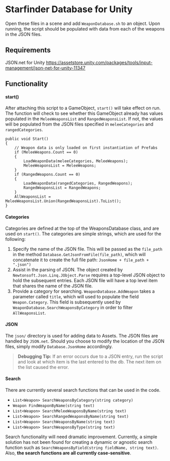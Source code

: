 # Starfinder Database for Unity

Open these files in a scene and add `WeaponDatabase.sh` to an object. Upon running, the script should be populated with data from each of the weapons in the JSON files.

## Requirements

JSON.net for Unity
https://assetstore.unity.com/packages/tools/input-management/json-net-for-unity-11347

## Functionality

#### start()

After attaching this script to a GameObject, `start()` will take effect on run. The function will check to see whether this GameObject already has values populated in the `MeleeWeaponsList` and `RangedWeaponsList`. If not, the values will be populated from the JSON files specified in `meleeCategories` and `rangedCategories`.

```
public void Start()
{
    // Weapon data is only loaded on first instantiation of Prefabs
    if (MeleeWeapons.Count == 0)
    {
        LoadWeaponData(meleeCategories, MeleeWeapons);
        MeleeWeaponsList = MeleeWeapons;
    }
    if (RangedWeapons.Count == 0)
    {
        LoadWeaponData(rangedCategories, RangedWeapons);
        RangedWeaponsList = RangedWeapons;
    }
    AllWeaponsList = MeleeWeaponsList.Union(RangedWeaponsList).ToList();
}
```

#### Categories

Categories are defined at the top of the WeaponsDatabase class, and are used on `start()`. The categories are simple strings, which are used for the following:

1. Specify the name of the JSON file. This will be passed as the `file_path` in the method `Database.GetJsonFromFile(file_path)`, which will concatenate it to create the full file path: `JsonHome + file_path + ".json")`
1. Assist in the parsing of JSON. The object created by `Newtonsoft.Json.Linq.JObject.Parse` requires a top-level JSON object to hold the subsequent entries. Each JSON file will have a top level item that shares the name of the JSON file.
1. Provide a category for searching. `WeaponDatabase.AddWeapon` takes a parameter called `title`, which will used to populate the field `Weapon.Category`. This field is subsequently used by `WeaponDatabase.SearchWeaponsByCategory` in order to filter `AllWeaponsList`.

#### JSON

The `json/` directory is used for adding data to Assets. The JSON files are handled by `JSON.net`. Should you choose to modify the location of the JSON files, simply modify `Database.JsonHome` accordingly.

> **Debugging Tip:**
> If an error occurs due to a JSON entry, run the script
> and look at which item is the last entered to the db.
> The next item on the list caused the error.

#### Search

There are currently several search functions that can be used in the code.

- `List<Weapon> SearchWeaponsByCategory(string category)`
- `Weapon FindWeaponByName(string text)`
- `List<Weapon> SearchMeleeWeaponsByName(string text)`
- `List<Weapon> SearchRangedWeaponsByName(string text)`
- `List<Weapon> SearchWeaponsByName(string text)`
- `List<Weapon> SearchWeaponsByType(string text)`

Search functionality will need dramatic improvement. Currently, a simple solution has not been found for creating a dynamic or agnostic search function such as `SearchWeaponsByField(string fieldName, string text)`. Also, __the search functions are all currently case-sensitive__.
